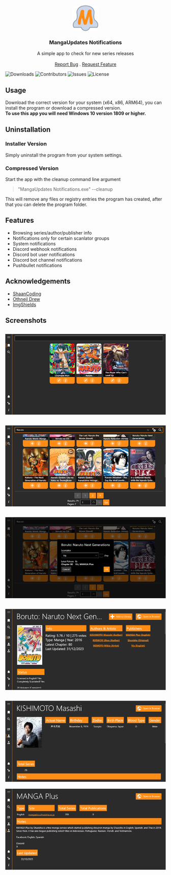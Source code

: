 <br/>
<p align="center">
  <a href="https://github.com/FawazTakhji/MangaUpdates-Notifications">
    <img src="assets/logo.png" alt="Logo" width="80" height="80">
  </a>

  <h3 align="center">MangaUpdates Notifications</h3>

  <p align="center">
    A simple app to check for new series releases
    <br/>
    <br/>
    <a href="https://github.com/FawazTakhji/MangaUpdates-Notifications/issues/new?labels=bug&template=bug_report.md">Report Bug</a>
    .
    <a href="https://github.com/FawazTakhji/MangaUpdates-Notifications/issues/new?labels=enhancement&template=feature_request.md">Request Feature</a>
  </p>
</p>

![Downloads](https://img.shields.io/github/downloads/FawazTakhji/MangaUpdates-Notifications/total) ![Contributors](https://img.shields.io/github/contributors/FawazTakhji/MangaUpdates-Notifications?color=dark-green) ![Issues](https://img.shields.io/github/issues/FawazTakhji/MangaUpdates-Notifications) ![License](https://img.shields.io/github/license/FawazTakhji/MangaUpdates-Notifications) 

## Usage

Download the correct version for your system (x64, x86, ARM64), you can install the program or download a compressed version.
<br/>
**To use this app you will need Windows 10 version 1809 or higher.**

## Uninstallation

### Installer Version

Simply uninstall the program from your system settings.

### Compressed Version

Start the app with the cleanup command line argument
> "MangaUpdates Notifications.exe" --cleanup

This will remove any files or registry entries the program has created, after that you can delete the program folder.

## Features

* Browsing series/author/publisher info
* Notifications only for certain scanlator groups
* System notifications
* Discord webhook notifications
* Discord bot user notifications
* Discord bot channel notifications
* Pushbullet notifications

## Acknowledgements

* [ShaanCoding](https://github.com/ShaanCoding/)
* [Othneil Drew](https://github.com/othneildrew/Best-README-Template)
* [ImgShields](https://shields.io/)

## Screenshots
![Library](assets/screenshot1.png)
---
![Search](assets/screenshot2.png)
---
![Adding Manga](assets/screenshot3.png)
---
![Manga Info](assets/screenshot4.png)
---
![Author Info](assets/screenshot5.png)
---
![Publisher Info](assets/screenshot6.png)